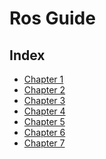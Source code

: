 # Ros Guide
## Index
* [Chapter 1](https://jovinsav.github.io/Rosworkshop/chapter1.html)
* [Chapter 2](https://jovinsav.github.io/Rosworkshop/chapter2.html)
* [Chapter 3](https://jovinsav.github.io/Rosworkshop/chapter3.html)
* [Chapter 4](https://jovinsav.github.io/Rosworkshop/chapter4.html)
* [Chapter 5](https://jovinsav.github.io/Rosworkshop/chapter5.html)
* [Chapter 6](https://jovinsav.github.io/Rosworkshop/chapter6.html)
* [Chapter 7](https://jovinsav.github.io/Rosworkshop/chapter7.html)
<script type="text/javascript" src="jquery-3.3.1.js"></script>
<script src="myscript.js"></script>
